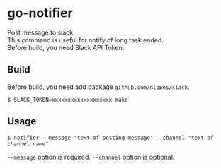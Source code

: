 # go-notifier
Post message to slack.  
This command is useful for notify of long task ended.  
Before build, you need Slack API Token.

## Build
Before build, you need add package `github.com/nlopes/slack`.

```
$ SLACK_TOKEN=xxxxxxxxxxxxxxxxxxx make
```

## Usage
```
$ notifier --message "text of posting message" --channel "text of channel name"
```

`--message` option is required. `--channel` option is optional.
